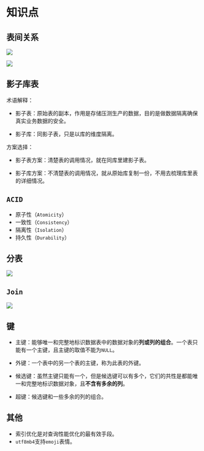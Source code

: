 # 知识点

## 表间关系

![](/skill-blog/img/0068.png)

![](/skill-blog/img/0069.png)

## 影子库表

术语解释：

- 影子表：原始表的副本，作用是存储压测生产的数据，目的是做数据隔离确保真实业务数据的安全。

- 影子库：同影子表，只是以库的维度隔离。

方案选择：

- 影子表方案：清楚表的调用情况，就在同库里建影子表。

- 影子库方案：不清楚表的调用情况，就从原始库复制一份，不用去梳理库里表的详细情况。

## `ACID`

- 原子性（`Atomicity`）
- 一致性（`Consistency`）
- 隔离性（`Isolation`）
- 持久性（`Durability`）

## 分表

![](/skill-blog/img/0071.png)

## `Join`

![](/skill-blog/img/0072.png)

## 键

- 主键：能够唯一和完整地标识数据表中的数据对象的**列或列的组合**。一个表只能有一个主键，且主键的取值不能为`NULL`。
- 外键：一个表中的另一个表的主键，称为此表的外键。
- 候选键：虽然主键只能有一个，但是候选键可以有多个，它们的共性是都能唯一和完整地标识数据对象，且**不含有多余的列**。

- 超键：候选键和一些多余的列的组合。

## 其他

- 索引优化是对查询性能优化的最有效手段。
- `utf8mb4`支持`emoji`表情。

